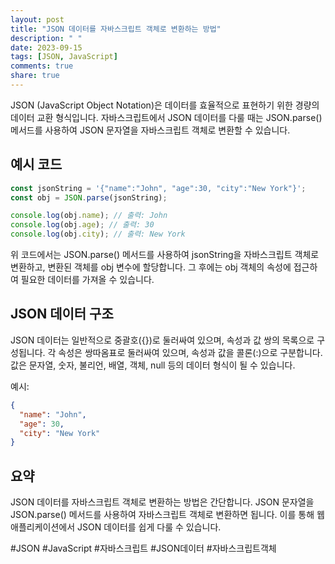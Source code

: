 ```yaml
---
layout: post
title: "JSON 데이터를 자바스크립트 객체로 변환하는 방법"
description: " "
date: 2023-09-15
tags: [JSON, JavaScript]
comments: true
share: true
---
```


JSON (JavaScript Object Notation)은 데이터를 효율적으로 표현하기 위한 경량의 데이터 교환 형식입니다. 자바스크립트에서 JSON 데이터를 다룰 때는 JSON.parse() 메서드를 사용하여 JSON 문자열을 자바스크립트 객체로 변환할 수 있습니다.

## 예시 코드

```javascript
const jsonString = '{"name":"John", "age":30, "city":"New York"}';
const obj = JSON.parse(jsonString);

console.log(obj.name); // 출력: John
console.log(obj.age); // 출력: 30
console.log(obj.city); // 출력: New York
```

위 코드에서는 JSON.parse() 메서드를 사용하여 jsonString을 자바스크립트 객체로 변환하고, 변환된 객체를 obj 변수에 할당합니다. 그 후에는 obj 객체의 속성에 접근하여 필요한 데이터를 가져올 수 있습니다.

## JSON 데이터 구조

JSON 데이터는 일반적으로 중괄호({})로 둘러싸여 있으며, 속성과 값 쌍의 목록으로 구성됩니다. 각 속성은 쌍따옴표로 둘러싸여 있으며, 속성과 값을 콜론(:)으로 구분합니다. 값은 문자열, 숫자, 불리언, 배열, 객체, null 등의 데이터 형식이 될 수 있습니다.

예시:

```json
{
  "name": "John",
  "age": 30,
  "city": "New York"
}
```

## 요약

JSON 데이터를 자바스크립트 객체로 변환하는 방법은 간단합니다. JSON 문자열을 JSON.parse() 메서드를 사용하여 자바스크립트 객체로 변환하면 됩니다. 이를 통해 웹 애플리케이션에서 JSON 데이터를 쉽게 다룰 수 있습니다.

#JSON #JavaScript #자바스크립트 #JSON데이터 #자바스크립트객체